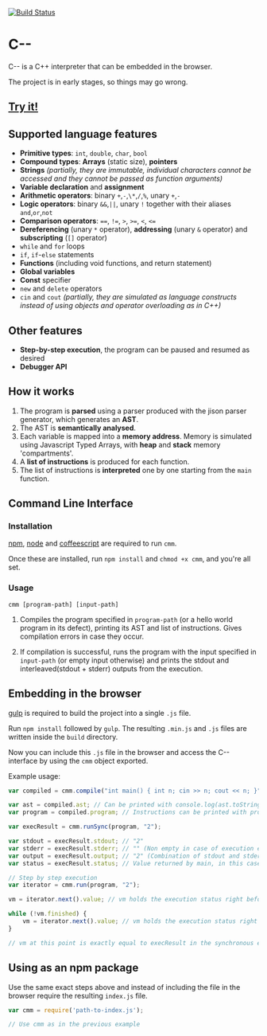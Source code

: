 [![Build Status](https://travis-ci.org/jutge-org/cmm.svg?branch=master)](https://travis-ci.org/jutge-org/cmm)

# C--

C-- is a C++ interpreter that can be embedded in the browser.

The project is in early stages, so things may go wrong.

## [Try it!](http://c--lang.ml/)

## Supported language features

* **Primitive types**: `int`, `double`, `char`, `bool`
* **Compound types**: **Arrays** (static size), **pointers**
* **Strings** *(partially, they are immutable, individual characters cannot be accessed and they cannot be passed as function arguments)*
* **Variable declaration** and **assignment**
* **Arithmetic operators**: binary `+`,`-`,`\*`,`/`,`%`, unary `+`,`-`
* **Logic operators**: binary `&&`,`||`, unary `!` together with their aliases `and`,`or`,`not`
* **Comparison operators**:  `==`, `!=`, `>`, `>=`, `<`, `<=`
* **Dereferencing** (unary `*` operator), **addressing** (unary `&` operator) and **subscripting** (`[]` operator)
* `while` and `for` loops
* `if`, `if`-`else` statements
* **Functions** (including void functions, and return statement)
* **Global variables**
* **Const** specifier
* `new` and `delete` operators
* `cin` and `cout` *(partially, they are simulated as language constructs instead of using objects and operator overloading as in C++)*

## Other features

* **Step-by-step execution**, the program can be paused and resumed as desired
* **Debugger API**

## How it works

1. The program is **parsed** using a parser produced with the jison parser generator, which generates an **AST**.
2. The AST is **semantically analysed**.
3. Each variable is mapped into a **memory address**. Memory is simulated
using Javascript Typed Arrays, with **heap** and **stack** memory 'compartments'.
4. A **list of instructions** is produced for each function.
5. The list of instructions is **interpreted** one by one starting from the `main` function.


## Command Line Interface

### Installation

[npm](https://www.npmjs.com/), [node](https://nodejs.org/en/) and [coffeescript](http://coffeescript.org/) are required to run `cmm`.

Once these are installed, run `npm install` and `chmod +x cmm`, and you're all set.

### Usage

`cmm [program-path] [input-path]`

1. Compiles the program specified in `program-path` (or a hello world program in its defect), printing its AST and
list of instructions. Gives compilation errors in case they occur.

2. If compilation is successful, runs the program with the input specified in `input-path` (or empty input otherwise) and prints the stdout and interleaved(stdout + stderr) outputs from the execution.

## Embedding in the browser

[gulp](http://gulpjs.com/) is required to build the project into a single `.js` file.

Run `npm install` followed by `gulp`. The resulting `.min.js` and `.js` files are written inside the `build` directory.

Now you can include this `.js` file in the browser and access the C-- interface by using the `cmm` object exported.

Example usage:

```Javascript
var compiled = cmm.compile("int main() { int n; cin >> n; cout << n; }");

var ast = compiled.ast; // Can be printed with console.log(ast.toString())
var program = compiled.program; // Instructions can be printed with program.writeInstructions()

var execResult = cmm.runSync(program, "2");

var stdout = execResult.stdout; // "2"
var stderr = execResult.stderr; // "" (Non empty in case of execution errors such as stack overflow or division by zero)
var output = execResult.output; // "2" (Combination of stdout and stderr)
var status = execResult.status; // Value returned by main, in this case 0

// Step by step execution
var iterator = cmm.run(program, "2");

vm = iterator.next().value; // vm holds the execution status right before the first instruction execution

while (!vm.finished) {
    vm = iterator.next().value; // vm holds the execution status right after the 1st, 2nd, ... instruction execution
}

// vm at this point is exactly equal to execResult in the synchronous example
```

## Using as an npm package

Use the same exact steps above and instead of including the file in the browser require the resulting `index.js` file.

```Javascript
var cmm = require('path-to-index.js');

// Use cmm as in the previous example
```
